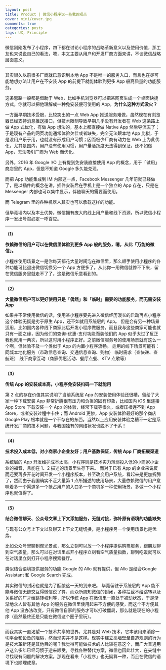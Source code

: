 ```yaml
---
layout: post
title: Product | 微信小程序说一些我的观点
cover: mini/cover.jpg
comments: true
categories: posts
tags: UX, Principle
---
```






微信刚刚发布了小程序，四下都在讨论小程序的战略革新意义以及使用价值，那工友也来说说自己的看法，嗯，本文主要从用户和开发厂商方面来讲，不谈微信战略层面意义。

---

其实很久以前很多厂商就已意识到本地 App 不是唯一的服务入口，而且也在尽可能地想办法让用户在不安装 App 的前提下就能体验到更多 App 般高质量的功能服务。

这条思路一般都是借助于 Web，比如手机浏览器可以把某网页生成一个桌面快捷方式，你就可以把他理解成一种免安装便可使用的 App，**为什么这种方式没火？**

一方面早期技术受限，比较突出的一点 Web App 推送服务难做，虽然现在有浏览器已经支持消息推送接口，但技术限制导致早期几乎没有开发者在 Web 这条路上做 App 式优化，有做 App 想法的，基本上都直接做 Native App 然后导流去了；于是现有产品的网页功能通常体验欠佳或者缺失，完全无法跟本地 App 比拟，于是没用户乐于用，也就没有形成用户习惯；因而极少厂商有动力在 Web 上为此优化，尤其是国内，用户没有使用习惯，用户量活跃度无法得到保证，还不如做 App，无法吸引厂商为 Web 而优化。

另外，2016 年 Google I/O 上有提到免安装直接使用 App 的概念，用于「试用」商店里的 App，但是不知道 Google 多久能兑现。

而把 App 功能集成到 IM 内部这一点，Facebook Messenger 几年前就已经做了，是以插件的概念在讲，插件安装后在手机上是一个独立的 App 存在，只是在 Messenger 内部也可以集中显示，伴随聊天的需要而使用。

而 Telegram 里的各种机器人其实也可以承载这样的功能。

但毕竟墙内以及本土优势，微信拥有庞大的线上用户量和线下资源，所以微信小程序一发出号召必定一呼百应。

---



**（1）**

**依赖微信的用户可以在微信里体验到更多 App 般的服务，嗯，从此「万能的微信」。**  


小程序使用场景之一是你每天都花大量时间泡在微信里，那么顺手使用小程序的各种功能可比退出微信切换另一个 App 方便多了，从此你一用微信就停不下来，留在微信服务里就走不了了，这是微信乐意看到的。

---



**（2）**

**大量微信用户可以更好使用只是「偶然」和「临时」需要的功能服务，而无需安装 App**    


如果并不常使用微信的话，使用某小程序要先进入微信经历漫长的启动再点小程序这个体验无疑是劣于原生 App，还不如就用系统层的 App。
但是会有另一种场景适用，比如国内各种线下商家此后开发小程序做服务，而且我与这些商家可能也就只有一面之缘，因为他们的查询-优惠-支付功能而装他们的 App 似乎太过了反正我也就用一两次，所以这时用小程序正好。之前微信服务号的使用场景就有这么一个啊，但体验不及一个类似于 App 的内置小程序流畅。
适用的线下场景可能有：
同城本地化服务（市政信息查询、交通信息查询、购物）
临时需求（查快递、查航班）
线下商家互动（商家优惠活动、餐厅点餐、KTV 点歌等）

---



**（3）**

**传统 App 的安装成本高，小程序免安装扫码一下就能用**   


第 2 点的存在价值其实说明了当前系统层 App 的安装使用体验还很糟，留给了大家一种下载安装 App 非常折腾很有压力和负担的固有印象，比如国内 iOS 里连接 App Store 下载安装一个 App 的体验，经常下载等很久，或者压根连不到 App Store，或者安装过程中卡住；而 Android 更惨，App 安装体验最好的那个商店 Google Play 根本就是一个不存在的东西。当然以上应用安装体验之糟不一定是系统开发厂商的技术问题，与我国独有的网络状况也脱不了干系！

---



**（4）**

**技术投入成本低，对小商家小企业友好；用户基数保证，传统 App 厂商拓展渠道** 

  
系统层的 App 开发维护成本太高，小程序则是技术实力薄弱投入低的小商家小企业的福音，且能在 1、2 描述的场景里生存下来。
而对于已有 App 的企业来说反而还要再多开花时间开发一个小程序版本，甚至改变用户系统，看起来是更加折腾了，然而由于我国确实不乏大量第 1 点所描述的使用场景，大量依赖微信的用户意味着多一个渠道多一个抢占用户的入口多一个商机多一种使用场景，多做一个小程序也就值得了。

---



**（5）**

**结合微信聊天、公众号文章上下文添加服务，无缝对接，弥补原有语境的功能缺失**   




与现有公众号上下文以及聊天上下文无缝切换，是小程序另一个使用场景也是优势。

比如公众号里聊到观光景点，那么立刻可以放一个小程序提供购票服务，跟朋友聊到空气质量，那么可以在对话里点开小程序立刻看空气质量指数，聊到吃饭就可以在对话里立刻打开小程序搜索餐厅。

类似结合语境提供服务的功能 Google 的 Allo 就有提供，但 Allo 是结合Google Assistant 和 Google Search 完成。

其实微信的封闭也就是为了酝酿这一天的到来吧。
毕竟留驻于系统层的 App 能不能与微信无缝交互得微信说了算，而众所周知微信的封闭，各种拦截不给跳转以及关系好的厂才给跳转权利等，所以传统 App 在微信里一直处于被动状态，于是渐渐地众人皆有其他 App 的服务在微信里使用起来不方便的感受，而这个不方便其他 App 没办法改变，只有微信自家的服务才可以打破僵局，那么就是现在的小程序（虽然最终还是只能在微信这个圈子里玩）。

---



而我其实一直渴望一个技术共享的世界，尤其是对 Web 技术，它本该用来消除一切平台和设备的阻隔，然而现实并不是这样。现实中建立高墙壁垒自造规则的行为是技术革新还是其他目的呢？我觉得可能做技术的人比较在意这个，而广大普通用户这么多年已经习惯于逆来顺受，寻找各种替代方案，微信也因此壮大，在夹缝中寻找现有问题的解决方案，那现在看来「小程序」也无疑算一种，而且在微信的语境下也顺理成章。